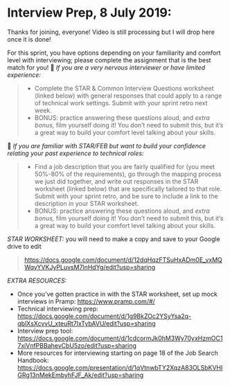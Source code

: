 # Interview Prep, 8 July 2019:
Thanks for joining, everyone! Video is still processing but I will drop here once it is done!

For this sprint, you have options depending on your familiarity and comfort level with interviewing; please complete the assignment that is the best match for you!
:small_blue_diamond: *If you are a very nervous interviewer or have limited experience:*
> - Complete the STAR & Common Interview Questions worksheet (linked below) with general responses that could apply to a range of technical work settings. Submit with your sprint retro next week.
> - BONUS: practice answering these questions aloud, and *extra bonus,* film yourself doing it! You don’t need to submit this, but it’s a great way to build your comfort level talking about your skills.

:small_blue_diamond: *If you are familiar with STAR/FEB but want to build your confidence relating your past experience to technical roles:*
> - Find a job description that you are fairly qualified for (you meet 50%-80% of the requirements), go through the mapping process we just did together, and write out responses in the STAR worksheet (linked below) that are specifically tailored to that role. Submit with your sprint retro, and be sure to include a link to the description in your STAR worksheet.
> - BONUS: practice answering these questions aloud, and *extra bonus,* film yourself doing it! You don’t need to submit this, but it’s a great way to build your comfort level talking about your skills.

*STAR WORKSHEET:* you will need to make a copy and save to your Google drive to edit
>https://docs.google.com/document/d/12dqHqzFTSuHxADm0E_vxMQWqyYVKJyPLuvsM7lnHdYg/edit?usp=sharing

*EXTRA RESOURCES:*
- Once you’ve gotten practice in with the STAR worksheet, set up mock interviews in Pramp: https://www.pramp.com/#/
- Technical interviewing prep: https://docs.google.com/document/d/1g9BkZOc2YSyYsa2q-qblXsXcvvU_xteuRt7IxTybAVU/edit?usp=sharing
- Interview prep tool: https://docs.google.com/document/d/1cdcormJk0hM3Wy70yxHzmOC17xiVnfPBBahevCbU5zo/edit?usp=sharing
- More resources for interviewing starting on page 18 of the Job Search Handbook: https://docs.google.com/presentation/d/1qVtnwbTY2XqzA83OLSbKVHIGRg13nMekEmbyhFJF_Ak/edit?usp=sharing
